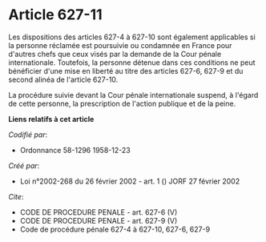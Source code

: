 # Article 627-11

Les dispositions des articles 627-4 à 627-10 sont également applicables si la personne réclamée est poursuivie ou condamnée
en France pour d'autres chefs que ceux visés par la demande de la Cour pénale internationale. Toutefois, la personne détenue
dans ces conditions ne peut bénéficier d'une mise en liberté au titre des articles 627-6, 627-9 et du second alinéa de
l'article 627-10.

La procédure suivie devant la Cour pénale internationale suspend, à l'égard de cette personne, la prescription de l'action
publique et de la peine.

**Liens relatifs à cet article**

_Codifié par_:

  - Ordonnance 58-1296 1958-12-23

_Créé par_:

  - Loi n°2002-268 du 26 février 2002 - art. 1 () JORF 27 février 2002

_Cite_:

  - CODE DE PROCEDURE PENALE - art. 627-6 (V)
  - CODE DE PROCEDURE PENALE - art. 627-9 (V)
  - Code de procédure pénale 627-4 à 627-10, 627-6, 627-9
